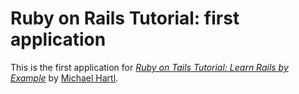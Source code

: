 # Ruby on Rails Tutorial: first application

This is the first application for [*Ruby on Tails Tutorial: Learn Rails by Example*](http://railstutorial.org/) by [Michael Hartl](http://michaelhartl.org).